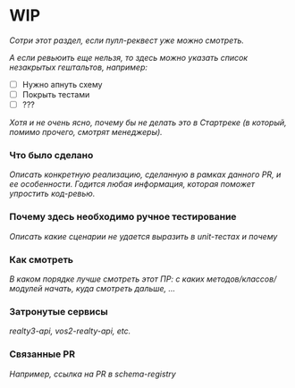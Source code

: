 # WIP
_Сотри этот раздел, если пулл-реквест уже можно смотреть._

_А если ревьюить еще нельзя, то здесь можно указать список незакрытых гештальтов, например:_
- [ ] Нужно апнуть схему
- [ ] Покрыть тестами
- [ ] ???

_Хотя и не очень ясно, почему бы не делать это в Стартреке (в который, помимо прочего, смотрят менеджеры)._

### Что было сделано
_Описать конкретную реализацию, сделанную в рамках данного PR, и ее особенности. Годится любая информация, которая поможет упростить код-ревью._

### Почему здесь необходимо ручное тестирование
_Описать какие сценарии не удается выразить в unit-тестах и почему_

### Как смотреть
_В каком порядке лучше смотреть этот ПР: с каких методов/классов/модулей начать, куда смотреть дальше, ..._

### Затронутые сервисы
_realty3-api, vos2-realty-api, etc._

### Связанные PR 
_Например, ссылка на PR в schema-registry_
